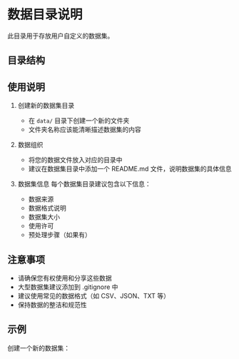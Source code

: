 # 数据目录说明

此目录用于存放用户自定义的数据集。

## 目录结构

## 使用说明

1. 创建新的数据集目录
   - 在 `data/` 目录下创建一个新的文件夹
   - 文件夹名称应该能清晰描述数据集的内容

2. 数据组织
   - 将您的数据文件放入对应的目录中
   - 建议在数据集目录中添加一个 README.md 文件，说明数据集的具体信息

3. 数据集信息
   每个数据集目录建议包含以下信息：
   - 数据来源
   - 数据格式说明
   - 数据集大小
   - 使用许可
   - 预处理步骤（如果有）

## 注意事项

- 请确保您有权使用和分享这些数据
- 大型数据集建议添加到 .gitignore 中
- 建议使用常见的数据格式（如 CSV、JSON、TXT 等）
- 保持数据的整洁和规范性

## 示例

创建一个新的数据集：
